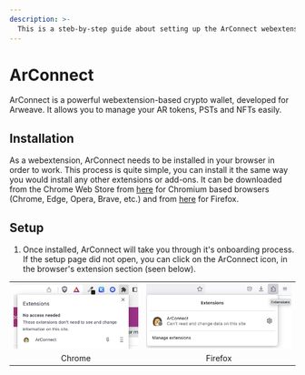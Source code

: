 ```yaml
---
description: >-
  This is a steb-by-step guide about setting up the ArConnect webextension wallet for Arweave.
---
```


# ArConnect

ArConnect is a powerful webextension-based crypto wallet, developed for Arweave. It allows you to manage your AR tokens, PSTs and NFTs easily.

## Installation

As a webextension, ArConnect needs to be installed in your browser in order to work. This process is quite simple, you can install it the same way you would install any other extensions or add-ons. It can be downloaded from the Chrome Web Store from [here](https://chrome.google.com/webstore/detail/arconnect/einnioafmpimabjcddiinlhmijaionap) for Chromium based browsers (Chrome, Edge, Opera, Brave, etc.) and from [here](https://addons.mozilla.org/en-US/firefox/addon/arconnect/) for Firefox.

## Setup

1. Once installed, ArConnect will take you through it's onboarding process. If the setup page did not open, you can click on the ArConnect icon, in the browser's extension section (seen below).
<table>
  <tr>
    <td>
      <img src="../.gitbook/assets/arconnect_chrome_extensions_list.png" alt="ArConnect Chrome Icon" />
    </td>
    <td>
      <img src="../.gitbook/assets/arconnect_firefox_extensions_list.png" alt="ArConnect Chrome Icon" />
    </td>
  </tr>
  <tr>
    <td style="text-align: center;">Chrome</td>
    <td style="text-align: center;">Firefox</td>
  </tr>
</table>
